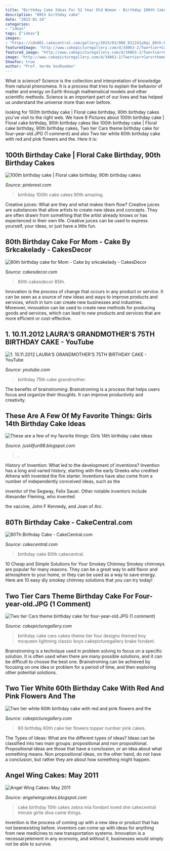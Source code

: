 ```yaml
---
title: "Birthday Cake Ideas For 52 Year Old Woman - Birthday 100th Cake Cakes 90th Amazing"
description: "80th birthday cake"
date: "2023-01-24"
categories:
- "ideas"
tags: ["ideas"]
images:
- "https://cdn001.cakecentral.com/gallery/2015/03/900_831241y0qi_80th-birthday-cake.jpg"
featuredImage: "http://www.cakepicturegallery.com/d/34063-2/Two+tier+Cars+theme+birthday+cake+for+four-year-old.JPG"
featured_image: "http://www.cakepicturegallery.com/d/34063-2/Two+tier+Cars+theme+birthday+cake+for+four-year-old.JPG"
image: "http://www.cakepicturegallery.com/d/34063-2/Two+tier+Cars+theme+birthday+cake+for+four-year-old.JPG"
ShowToc: true
author: "Prof. Verda VonRueden"
---
```



What is science?
Science is the collection and interpretation of knowledge from natural phenomena. It is a process that tries to explain the behavior of matter and energy on Earth through mathematical models and other scientific methods. Science is an important part of our lives and has helped us understand the universe more than ever before.

	

		
looking for 100th birthday cake | Floral cake birthday, 90th birthday cakes you've visit to the right web. We have 8 Pictures about 100th birthday cake | Floral cake birthday, 90th birthday cakes like 100th birthday cake | Floral cake birthday, 90th birthday cakes, Two tier Cars theme birthday cake for four-year-old.JPG (1 comment) and also Two tier white 60th birthday cake with red and pink flowers and the. Here it is:
		
    
## 100th Birthday Cake | Floral Cake Birthday, 90th Birthday Cakes

<img loading=lazy src="https://i.pinimg.com/736x/26/93/c9/2693c94cd7b69961befdff988f4dfdbe.jpg" onerror="this.onerror=null;this.src='https://tse2.mm.bing.net/th?id=OIP.KEfW6sic4iDF7mxk9QYkggHaJ3&amp;pid=15.1';" alt="100th birthday cake | Floral cake birthday, 90th birthday cakes">

_Source: pinterest.com_

>birthday 100th cake cakes 90th amazing. 

	

Creative juices: What are they and what makes them flow?
Creative juices are substances that allow artists to create new ideas and concepts. They are often drawn from something that the artist already knows or has experienced in their own life. Creative juices can be used to express yourself, your ideas, or just have a little fun.

    
## 80th Birthday Cake For Mom - Cake By Srkcakelady - CakesDecor

<img loading=lazy src="https://pic.cakesdecor.com/m/bpa5kys1swdfkmfdsjr4.jpg" onerror="this.onerror=null;this.src='https://tse2.mm.bing.net/th?id=OIP.GnuH8FNW8VoQoVz8ha_wBQHaJ3&amp;pid=15.1';" alt="80th birthday cake for Mom - Cake by srkcakelady - CakesDecor">

_Source: cakesdecor.com_

>80th cakesdecor 85th. 

	

Innovation is the process of change that occurs in any product or service. It can be seen as a source of new ideas and ways to improve products and services, which in turn can create new businesses and industries. Moreover, innovation can be used to create new methods for producing goods and services, which can lead to new products and services that are more efficient or cost-effective.

    
## 1. 10.11.2012 LAURA&#039;S GRANDMOTHER&#039;S 75TH BIRTHDAY CAKE - YouTube

<img loading=lazy src="https://i.ytimg.com/vi/j8T2t-dOw64/maxresdefault.jpg" onerror="this.onerror=null;this.src='https://tse3.mm.bing.net/th?id=OIP.kkaLKNWYRhqePKns81hp6AHaEK&amp;pid=15.1';" alt="1. 10.11.2012 LAURA&#039;S GRANDMOTHER&#039;S 75TH BIRTHDAY CAKE - YouTube">

_Source: youtube.com_

>birthday 75th cake grandmother. 

	

The benefits of brainstroming:
Brainstroming is a process that helps users focus and organize their thoughts. It can improve productivity and creativity.

    
## These Are A Few Of My Favorite Things: Girls 14th Birthday Cake Ideas

<img loading=lazy src="https://4.bp.blogspot.com/-sx2a5dFNoyg/XCScT6qtavI/AAAAAAAAwWA/DGpip2X2kb85tedG0Cz9F34ja66NxhR3QCEwYBhgL/s1600/IMG_0126.JPG" onerror="this.onerror=null;this.src='https://tse4.mm.bing.net/th?id=OIP.9l6BfzXWlaiePTrVwz5LTAHaLH&amp;pid=15.1';" alt="These are a few of my favorite things: Girls 14th birthday cake ideas">

_Source: just4fun98.blogspot.com_

>. 

	

History of Invention: What led to the development of inventions?
Invention has a long and varied history, starting with the early Greeks who credited Athena with invented the
fire starter. Inventions have also come from a number of independently conceived ideas, such as the

inventor of the Segway, Felix Sauer. Other notable inventors include Alexander Fleming, who invented

the vaccine, John F Kennedy, and Joan of Arc.

    
## 80Th Birthday Cake - CakeCentral.com

<img loading=lazy src="https://cdn001.cakecentral.com/gallery/2015/03/900_831241y0qi_80th-birthday-cake.jpg" onerror="this.onerror=null;this.src='https://tse2.mm.bing.net/th?id=OIP.ZN86MYJdBR0UAo-cmPAEJAHaIW&amp;pid=15.1';" alt="80Th Birthday Cake - CakeCentral.com">

_Source: cakecentral.com_

>birthday cake 80th cakecentral. 

	

10 Cheap and Simple Solutions for Your Smokey Chimney
Smokey chimneys are popular for many reasons. They can be a great way to add flavor and atmosphere to your home, or they can be used as a way to save energy. Here are 10 easy diy smokey chimney solutions that you can try today!

    
## Two Tier Cars Theme Birthday Cake For Four-year-old.JPG (1 Comment)

<img loading=lazy src="http://www.cakepicturegallery.com/d/34063-2/Two+tier+Cars+theme+birthday+cake+for+four-year-old.JPG" onerror="this.onerror=null;this.src='https://tse1.mm.bing.net/th?id=OIP.9pzikMBKM1Fc2dp0ASW4LwHaMA&amp;pid=15.1';" alt="Two tier Cars theme birthday cake for four-year-old.JPG (1 comment)">

_Source: cakepicturegallery.com_

>birthday cake cars cakes theme tier four designs themed boy mcqueen lightning classic boys cakepicturegallery brake fondant. 

	

Brainstroming is a technique used in problem solving to focus on a specific solution. It is often used when there are many possible solutions, and it can be difficult to choose the best one. Brainstroming can be achieved by focusing on one idea or problem for a period of time, and then exploring other potential solutions.

    
## Two Tier White 60th Birthday Cake With Red And Pink Flowers And The

<img loading=lazy src="http://www.cakepicturegallery.com/d/56491-1/Two+tier+white+60th+birthday+cake+with+red+and+pink+flowers+and+the+number+60+as+a+topper.JPG" onerror="this.onerror=null;this.src='https://tse4.mm.bing.net/th?id=OIP.28RpG3JYEUXYgldZE2Q17QHaLS&amp;pid=15.1';" alt="Two tier white 60th birthday cake with red and pink flowers and the">

_Source: cakepicturegallery.com_

>60 birthday 60th cake tier flowers topper number pink cakes. 

	

The Types of Ideas: What are the different types of ideas?
Ideas can be classified into two main groups: propositional and non propositional. Propositional ideas are those that have a conclusion, or an idea about what something means. Non propositional ideas, on the other hand, do not have a conclusion, but rather they are about how something might happen.

    
## Angel Wing Cakes: May 2011

<img loading=lazy src="http://2.bp.blogspot.com/-JKFxFclAj2A/TdHPMwfmF4I/AAAAAAAAADU/4vKT1kt0q_A/s1600/113.jpg" onerror="this.onerror=null;this.src='https://tse2.mm.bing.net/th?id=OIP.M3A0RtMg3p_d4234aG37_QHaMY&amp;pid=15.1';" alt="Angel Wing Cakes: May 2011">

_Source: angelwingcakes.blogspot.com_

>cake birthday 10th cakes zebra mia fondant loved she cakecentral minute girlie diva came things. 

	

Invention is the process of coming up with a new idea or product that has not beenexisting before. inventors can come up with ideas for anything from new medicines to new transportation systems. Innovation is a necessaryelement in any economy, and without it, businesses would simply not be able to survive.

